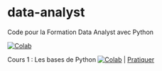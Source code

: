 # data-analyst
Code pour la Formation Data Analyst avec Python

[![Colab](https://colab.research.google.com/assets/colab-badge.svg)](https://colab.research.google.com/github/kevindegila/data-analyst/)
 

Cours 1 : Les bases de Python [![Colab](https://colab.research.google.com/assets/colab-badge.svg)](https://colab.research.google.com/github/kevindegila/data-analyst/blob/main/01_Les_Bases_de_Python.ipynb)
	| [Pratiquer](https://colab.research.google.com/github/kevindegila/data-analyst/blob/main/clean/01_Les_Bases_de_Python.ipynb)

